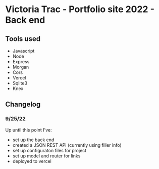 # Victoria Trac - Portfolio site 2022 - Back end

## Tools used
- Javascript
- Node
- Express
- Morgan
- Cors
- Vercel
- Sqlite3
- Knex

## Changelog

### 9/25/22
Up until this point I've:
- set up the back end
- created a JSON REST API (currently using filler info)
- set up configuraton files for project
- set up model and router for links
- deployed to vercel

